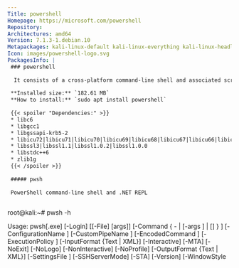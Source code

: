 ```yaml
---
Title: powershell
Homepage: https://microsoft.com/powershell
Repository: 
Architectures: amd64
Version: 7.1.3-1.debian.10
Metapackages: kali-linux-default kali-linux-everything kali-linux-headless kali-linux-large 
Icon: images/powershell-logo.svg
PackagesInfo: |
 ### powershell
 
  It consists of a cross-platform command-line shell and associated scripting language.
 
 **Installed size:** `182.61 MB`  
 **How to install:** `sudo apt install powershell`  
 
 {{< spoiler "Dependencies:" >}}
 * libc6
 * libgcc1
 * libgssapi-krb5-2
 * libicu72|libicu71|libicu70|libicu69|libicu68|libicu67|libicu66|libicu65|libicu63|libicu60|libicu57|libicu55|libicu52
 * libssl3|libssl1.1|libssl1.0.2|libssl1.0.0
 * libstdc++6
 * zlib1g
 {{< /spoiler >}}
 
 ##### pwsh
 
 PowerShell command-line shell and .NET REPL
 
 ```
 root@kali:~# pwsh -h
 
 Usage: pwsh[.exe] [-Login] [[-File] <filePath> [args]]
                   [-Command { - | <script-block> [-args <arg-array>]
                                 | <string> [<CommandParameters>] } ]
                   [-ConfigurationName <string>] [-CustomPipeName <string>]
                   [-EncodedCommand <Base64EncodedCommand>]
                   [-ExecutionPolicy <ExecutionPolicy>] [-InputFormat {Text | XML}]
                   [-Interactive] [-MTA] [-NoExit] [-NoLogo] [-NonInteractive] [-NoProfile]
                   [-OutputFormat {Text | XML}] [-SettingsFile <filePath>] [-SSHServerMode] [-STA]
                   [-Version] [-WindowStyle <style>] [-WorkingDirectory <directoryPath>]
 
        pwsh[.exe] -h | -Help | -? | /?
 
 PowerShell Online Help https://aka.ms/powershell-docs
 
 All parameters are case-insensitive.
 
 -File | -f
 
     If the value of File is "-", the command text is read from standard input.
     Running "pwsh -File -" without redirected standard input starts a regular
     session. This is the same as not specifying the File parameter at all.
 
     This is the default parameter if no parameters are present but values are
     present in the command line. The specified script runs in the local scope
     ("dot-sourced"), so that the functions and variables that the script
     creates are available in the current session. Enter the script file path
     and any parameters. File must be the last parameter in the command, because
     all characters typed after the File parameter name are interpreted as the
     script file path followed by the script parameters.
 
     Typically, the switch parameters of a script are either included or
     omitted. For example, the following command uses the All parameter of the
     Get-Script.ps1 script file: "-File .\Get-Script.ps1 -All"
 
     In rare cases, you might need to provide a BOOLEAN value for a switch
     parameter. To provide a BOOLEAN value for a switch parameter in the value
     of the FILE parameter, Use the parameter normally followed immediately by a
     colon and the boolean value, such as the following:
     "-File .\Get-Script.ps1 -All:$False".
 
     Parameters passed to the script are passed as literal strings, after
     interpretation by the current shell. For example, if you are in cmd.exe and
     want to pass an environment variable value, you would use the cmd.exe
     syntax: "pwsh -File .\test.ps1 -TestParam %windir%"
 
     In contrast, running "pwsh -File .\test.ps1 -TestParam $env:windir" in
     cmd.exe results in the script receiving the literal string "$env:windir"
     because it has no special meaning to the current cmd.exe shell. The
     "$env:windir" style of environment variable reference can be used inside a
     Command parameter, since there it is interpreted as PowerShell code.
 
     Similarly, if you want to execute the same command from a Batch script,
     you would use "%~dp0" instead of ".\" or "$PSScriptRoot" to represent the current
     execution directory: "pwsh -File %~dp0test.ps1 -TestParam %windir%". If you
     instead used ".\test.ps1", PowerShell would throw an error because it cannot
     find the literal path ".\test.ps1".
 
     When the script file invoked terminates with an exit command, the process
     exit code is set to the numeric argument used with the exit command. With
     normal termination, the exit code is always 0.
 
     Similar to -Command, when a script-terminating error occurs, the exit code
     is set to 1. However, unlike with -Command, when the execution is
     interrupted with Ctrl-C the exit code is 0.
 
 -Command | -c
 
     Executes the specified commands (and any parameters) as though they were
     typed at the PowerShell command prompt, and then exits, unless the NoExit
     parameter is specified.
 
     The value of Command can be "-", a script block, or a string. If the value
     of Command is "-", the command text is read from standard input.
 
     The Command parameter only accepts a script block for execution when it can
     recognize the value passed to Command as a ScriptBlock type. This is only
     possible when running pwsh from another PowerShell host. The ScriptBlock
     type may be contained in an existing variable, returned from an expression,
     or parsed by the PowerShell host as a literal script block enclosed in
     curly braces "{}", before being passed to pwsh.
 
         pwsh -Command {Get-WinEvent -LogName security}
 
     In cmd.exe, there is no such thing as a script block (or ScriptBlock type),
     so the value passed to Command will always be a string. You can write a
     script block inside the string, but instead of being executed it will
     behave exactly as though you typed it at a typical PowerShell prompt,
     printing the contents of the script block back out to you.
 
     A string passed to Command is still executed as PowerShell script, so the
     script block curly braces are often not required in the first place when
     running from cmd.exe. To execute an inline script block defined inside a
     string, the call operator "&" can be used:
 
         pwsh -Command "& {Get-WinEvent -LogName security}"
 
     If the value of Command is a string, Command must be the last parameter for
     pwsh, because all arguments following it are interpreted as part of the
     command to execute.
 
     When called from within an existing PowerShell session, the results are
     returned to the parent shell as deserialized XML objects, not live objects.
     For other shells, the results are returned as strings.
 
     If the value of Command is "-", the command text is read from standard
     input. You must redirect standard input when using the Command parameter
     with standard input. For example:
 
         @'
         "in"
 
         "hi" |
         % { "$_ there" }
 
         "out"
         '@ | powershell -NoProfile -Command -
 
     This example produces the following output:
 
         in
         hi there
         out
 
     The process exit code is determined by status of the last (executed)
     command within the script block. The exit code is 0 when $? is $true or 1
     when $? is $false. If the last command is an external program or a
     PowerShell script that explicitly sets an exit code other than 0 or 1, that
     exit code is converted to 1 for process exit code. To preserve the specific
     exit code, add exit $LASTEXITCODE to your command string or script block.
 
     Similarly, the value 1 is returned when a script-terminating
     (runspace-terminating) error, such as a throw or -ErrorAction Stop, occurs
     or when execution is interrupted with Ctrl-C.
 
 -ConfigurationName | -config
 
     Specifies a configuration endpoint in which PowerShell is run. This can be
     any endpoint registered on the local machine including the default
     PowerShell remoting endpoints or a custom endpoint having specific user
     role capabilities.
 
     Example: "pwsh -ConfigurationName AdminRoles"
 
 -CustomPipeName
 
     Specifies the name to use for an additional IPC server (named pipe) used
     for debugging and other cross-process communication. This offers a
     predictable mechanism for connecting to other PowerShell instances.
     Typically used with the CustomPipeName parameter on "Enter-PSHostProcess".
 
     This parameter was introduced in PowerShell 6.2.
 
     For example:
 
         # PowerShell instance 1
         pwsh -CustomPipeName mydebugpipe
         # PowerShell instance 2
         Enter-PSHostProcess -CustomPipeName mydebugpipe
 
 -EncodedCommand | -e | -ec
 
     Accepts a Base64-encoded string version of a command. Use this parameter to
     submit commands to PowerShell that require complex, nested quoting. The
     Base64 representation must be a UTF-16 encoded string.
 
     For example:
 
         $command = 'dir "c:\program files" '
         $bytes = [System.Text.Encoding]::Unicode.GetBytes($command)
         $encodedCommand = [Convert]::ToBase64String($bytes)
         pwsh -encodedcommand $encodedCommand
 
 -ExecutionPolicy | -ex | -ep
 
     Sets the default execution policy for the current session and saves it in
     the $env:PSExecutionPolicyPreference environment variable. This parameter
     does not change the persistently configured execution policies.
 
     This parameter only applies to Windows computers. The
     $env:PSExecutionPolicyPreference environment variable does not exist on
     non-Windows platforms.
 
 -InputFormat | -inp | -if
 
     Describes the format of data sent to PowerShell. Valid values are "Text"
     (text strings) or "XML" (serialized CLIXML format).
 
 -Interactive | -i
 
     Present an interactive prompt to the user. Inverse for NonInteractive
     parameter.
 
 -Login | -l
 
     On Linux and macOS, starts PowerShell as a login shell, using /bin/sh to
     execute login profiles such as /etc/profile and ~/.profile. On Windows,
     this switch does nothing.
 
     [!IMPORTANT] This parameter must come first to start PowerShell as a login
     shell. The parameter is ignored if passed in any other position.
 
     To set up pwsh as the login shell on UNIX-like operating systems:
 
     - Verify that the full absolute path to pwsh is listed under /etc/shells
 
       - This path is usually something like /usr/bin/pwsh on Linux or
         /usr/local/bin/pwsh on macOS
       - With some installation methods, this entry will be added
         automatically at installation time
       - If pwsh is not present in /etc/shells, use an editor to append the
         path to pwsh on the last line. This requires elevated privileges to
         edit.
 
     - Use the chsh utility to set your current user's shell to pwsh:
 
         chsh -s /usr/bin/pwsh
 
     [!WARNING] Setting pwsh as the login shell is currently not supported on
     Windows Subsystem for Linux (WSL), and attempting to set pwsh as the
     login shell there may lead to being unable to start WSL interactively.
 
 -MTA
 
     Start PowerShell using a multi-threaded apartment. This switch is only
     available on Windows.
 
 -NoExit | -noe
 
     Does not exit after running startup commands.
 
     Example: "pwsh -NoExit -Command Get-Date"
 
 -NoLogo | -nol
 
     Hides the copyright banner at startup of interactive sessions.
 
 -NonInteractive | -noni
 
     Does not present an interactive prompt to the user. Any attempts to use
     interactive features, like Read-Host or confirmation prompts, result in
     statement-terminating errors.
 
 -NoProfile | -nop
 
     Does not load the PowerShell profiles.
 
 -OutputFormat | -o | -of
 
     Determines how output from PowerShell is formatted. Valid values are "Text"
     (text strings) or "XML" (serialized CLIXML format).
 
     Example: "pwsh -o XML -c Get-Date"
 
     When called withing a PowerShell session, you get deserialized objects as
     output rather plain strings. When called from other shells, the output is
     string data formatted as CLIXML text.
 
 -SettingsFile | -settings
 
     Overrides the system-wide "powershell.config.json" settings file for the
     session. By default, system-wide settings are read from the
     "powershell.config.json" in the "$PSHOME" directory.
 
     Note that these settings are not used by the endpoint specified by the
     "-ConfigurationName" argument.
 
     Example: "pwsh -SettingsFile c:\myproject\powershell.config.json"
 
 -SSHServerMode | -sshs
 
     Used in sshd_config for running PowerShell as an SSH subsystem. It is not
     intended or supported for any other use.
 
 -STA
 
     Start PowerShell using a single-threaded apartment. This is the default.
     This switch is only available on Windows.
 
 -Version | -v
 
     Displays the version of PowerShell. Additional parameters are ignored.
 
 -WindowStyle | -w
 
     Sets the window style for the session. Valid values are Normal, Minimized,
     Maximized and Hidden.
 
 -WorkingDirectory | -wd
 
     Sets the initial working directory by executing at startup. Any valid
     PowerShell file path is supported.
 
     To start PowerShell in your home directory, use: pwsh -WorkingDirectory ~
 
 -Help, -?, /?
 
     Displays help for pwsh. If you are typing a pwsh command in PowerShell,
     prepend the command parameters with a hyphen (-), not a forward slash (/).
     
 ```
 
 - - -
 
 ##### pwsh
 
 PowerShell command-line shell and .NET REPL
 
 ```
 root@kali:~# pwsh -h
 
 Usage: pwsh[.exe] [-Login] [[-File] <filePath> [args]]
                   [-Command { - | <script-block> [-args <arg-array>]
                                 | <string> [<CommandParameters>] } ]
                   [-ConfigurationName <string>] [-CustomPipeName <string>]
                   [-EncodedCommand <Base64EncodedCommand>]
                   [-ExecutionPolicy <ExecutionPolicy>] [-InputFormat {Text | XML}]
                   [-Interactive] [-MTA] [-NoExit] [-NoLogo] [-NonInteractive] [-NoProfile]
                   [-OutputFormat {Text | XML}] [-SettingsFile <filePath>] [-SSHServerMode] [-STA]
                   [-Version] [-WindowStyle <style>] [-WorkingDirectory <directoryPath>]
 
        pwsh[.exe] -h | -Help | -? | /?
 
 PowerShell Online Help https://aka.ms/powershell-docs
 
 All parameters are case-insensitive.
 
 -File | -f
 
     If the value of File is "-", the command text is read from standard input.
     Running "pwsh -File -" without redirected standard input starts a regular
     session. This is the same as not specifying the File parameter at all.
 
     This is the default parameter if no parameters are present but values are
     present in the command line. The specified script runs in the local scope
     ("dot-sourced"), so that the functions and variables that the script
     creates are available in the current session. Enter the script file path
     and any parameters. File must be the last parameter in the command, because
     all characters typed after the File parameter name are interpreted as the
     script file path followed by the script parameters.
 
     Typically, the switch parameters of a script are either included or
     omitted. For example, the following command uses the All parameter of the
     Get-Script.ps1 script file: "-File .\Get-Script.ps1 -All"
 
     In rare cases, you might need to provide a BOOLEAN value for a switch
     parameter. To provide a BOOLEAN value for a switch parameter in the value
     of the FILE parameter, Use the parameter normally followed immediately by a
     colon and the boolean value, such as the following:
     "-File .\Get-Script.ps1 -All:$False".
 
     Parameters passed to the script are passed as literal strings, after
     interpretation by the current shell. For example, if you are in cmd.exe and
     want to pass an environment variable value, you would use the cmd.exe
     syntax: "pwsh -File .\test.ps1 -TestParam %windir%"
 
     In contrast, running "pwsh -File .\test.ps1 -TestParam $env:windir" in
     cmd.exe results in the script receiving the literal string "$env:windir"
     because it has no special meaning to the current cmd.exe shell. The
     "$env:windir" style of environment variable reference can be used inside a
     Command parameter, since there it is interpreted as PowerShell code.
 
     Similarly, if you want to execute the same command from a Batch script,
     you would use "%~dp0" instead of ".\" or "$PSScriptRoot" to represent the current
     execution directory: "pwsh -File %~dp0test.ps1 -TestParam %windir%". If you
     instead used ".\test.ps1", PowerShell would throw an error because it cannot
     find the literal path ".\test.ps1".
 
     When the script file invoked terminates with an exit command, the process
     exit code is set to the numeric argument used with the exit command. With
     normal termination, the exit code is always 0.
 
     Similar to -Command, when a script-terminating error occurs, the exit code
     is set to 1. However, unlike with -Command, when the execution is
     interrupted with Ctrl-C the exit code is 0.
 
 -Command | -c
 
     Executes the specified commands (and any parameters) as though they were
     typed at the PowerShell command prompt, and then exits, unless the NoExit
     parameter is specified.
 
     The value of Command can be "-", a script block, or a string. If the value
     of Command is "-", the command text is read from standard input.
 
     The Command parameter only accepts a script block for execution when it can
     recognize the value passed to Command as a ScriptBlock type. This is only
     possible when running pwsh from another PowerShell host. The ScriptBlock
     type may be contained in an existing variable, returned from an expression,
     or parsed by the PowerShell host as a literal script block enclosed in
     curly braces "{}", before being passed to pwsh.
 
         pwsh -Command {Get-WinEvent -LogName security}
 
     In cmd.exe, there is no such thing as a script block (or ScriptBlock type),
     so the value passed to Command will always be a string. You can write a
     script block inside the string, but instead of being executed it will
     behave exactly as though you typed it at a typical PowerShell prompt,
     printing the contents of the script block back out to you.
 
     A string passed to Command is still executed as PowerShell script, so the
     script block curly braces are often not required in the first place when
     running from cmd.exe. To execute an inline script block defined inside a
     string, the call operator "&" can be used:
 
         pwsh -Command "& {Get-WinEvent -LogName security}"
 
     If the value of Command is a string, Command must be the last parameter for
     pwsh, because all arguments following it are interpreted as part of the
     command to execute.
 
     When called from within an existing PowerShell session, the results are
     returned to the parent shell as deserialized XML objects, not live objects.
     For other shells, the results are returned as strings.
 
     If the value of Command is "-", the command text is read from standard
     input. You must redirect standard input when using the Command parameter
     with standard input. For example:
 
         @'
         "in"
 
         "hi" |
         % { "$_ there" }
 
         "out"
         '@ | powershell -NoProfile -Command -
 
     This example produces the following output:
 
         in
         hi there
         out
 
     The process exit code is determined by status of the last (executed)
     command within the script block. The exit code is 0 when $? is $true or 1
     when $? is $false. If the last command is an external program or a
     PowerShell script that explicitly sets an exit code other than 0 or 1, that
     exit code is converted to 1 for process exit code. To preserve the specific
     exit code, add exit $LASTEXITCODE to your command string or script block.
 
     Similarly, the value 1 is returned when a script-terminating
     (runspace-terminating) error, such as a throw or -ErrorAction Stop, occurs
     or when execution is interrupted with Ctrl-C.
 
 -ConfigurationName | -config
 
     Specifies a configuration endpoint in which PowerShell is run. This can be
     any endpoint registered on the local machine including the default
     PowerShell remoting endpoints or a custom endpoint having specific user
     role capabilities.
 
     Example: "pwsh -ConfigurationName AdminRoles"
 
 -CustomPipeName
 
     Specifies the name to use for an additional IPC server (named pipe) used
     for debugging and other cross-process communication. This offers a
     predictable mechanism for connecting to other PowerShell instances.
     Typically used with the CustomPipeName parameter on "Enter-PSHostProcess".
 
     This parameter was introduced in PowerShell 6.2.
 
     For example:
 
         # PowerShell instance 1
         pwsh -CustomPipeName mydebugpipe
         # PowerShell instance 2
         Enter-PSHostProcess -CustomPipeName mydebugpipe
 
 -EncodedCommand | -e | -ec
 
     Accepts a Base64-encoded string version of a command. Use this parameter to
     submit commands to PowerShell that require complex, nested quoting. The
     Base64 representation must be a UTF-16 encoded string.
 
     For example:
 
         $command = 'dir "c:\program files" '
         $bytes = [System.Text.Encoding]::Unicode.GetBytes($command)
         $encodedCommand = [Convert]::ToBase64String($bytes)
         pwsh -encodedcommand $encodedCommand
 
 -ExecutionPolicy | -ex | -ep
 
     Sets the default execution policy for the current session and saves it in
     the $env:PSExecutionPolicyPreference environment variable. This parameter
     does not change the persistently configured execution policies.
 
     This parameter only applies to Windows computers. The
     $env:PSExecutionPolicyPreference environment variable does not exist on
     non-Windows platforms.
 
 -InputFormat | -inp | -if
 
     Describes the format of data sent to PowerShell. Valid values are "Text"
     (text strings) or "XML" (serialized CLIXML format).
 
 -Interactive | -i
 
     Present an interactive prompt to the user. Inverse for NonInteractive
     parameter.
 
 -Login | -l
 
     On Linux and macOS, starts PowerShell as a login shell, using /bin/sh to
     execute login profiles such as /etc/profile and ~/.profile. On Windows,
     this switch does nothing.
 
     [!IMPORTANT] This parameter must come first to start PowerShell as a login
     shell. The parameter is ignored if passed in any other position.
 
     To set up pwsh as the login shell on UNIX-like operating systems:
 
     - Verify that the full absolute path to pwsh is listed under /etc/shells
 
       - This path is usually something like /usr/bin/pwsh on Linux or
         /usr/local/bin/pwsh on macOS
       - With some installation methods, this entry will be added
         automatically at installation time
       - If pwsh is not present in /etc/shells, use an editor to append the
         path to pwsh on the last line. This requires elevated privileges to
         edit.
 
     - Use the chsh utility to set your current user's shell to pwsh:
 
         chsh -s /usr/bin/pwsh
 
     [!WARNING] Setting pwsh as the login shell is currently not supported on
     Windows Subsystem for Linux (WSL), and attempting to set pwsh as the
     login shell there may lead to being unable to start WSL interactively.
 
 -MTA
 
     Start PowerShell using a multi-threaded apartment. This switch is only
     available on Windows.
 
 -NoExit | -noe
 
     Does not exit after running startup commands.
 
     Example: "pwsh -NoExit -Command Get-Date"
 
 -NoLogo | -nol
 
     Hides the copyright banner at startup of interactive sessions.
 
 -NonInteractive | -noni
 
     Does not present an interactive prompt to the user. Any attempts to use
     interactive features, like Read-Host or confirmation prompts, result in
     statement-terminating errors.
 
 -NoProfile | -nop
 
     Does not load the PowerShell profiles.
 
 -OutputFormat | -o | -of
 
     Determines how output from PowerShell is formatted. Valid values are "Text"
     (text strings) or "XML" (serialized CLIXML format).
 
     Example: "pwsh -o XML -c Get-Date"
 
     When called withing a PowerShell session, you get deserialized objects as
     output rather plain strings. When called from other shells, the output is
     string data formatted as CLIXML text.
 
 -SettingsFile | -settings
 
     Overrides the system-wide "powershell.config.json" settings file for the
     session. By default, system-wide settings are read from the
     "powershell.config.json" in the "$PSHOME" directory.
 
     Note that these settings are not used by the endpoint specified by the
     "-ConfigurationName" argument.
 
     Example: "pwsh -SettingsFile c:\myproject\powershell.config.json"
 
 -SSHServerMode | -sshs
 
     Used in sshd_config for running PowerShell as an SSH subsystem. It is not
     intended or supported for any other use.
 
 -STA
 
     Start PowerShell using a single-threaded apartment. This is the default.
     This switch is only available on Windows.
 
 -Version | -v
 
     Displays the version of PowerShell. Additional parameters are ignored.
 
 -WindowStyle | -w
 
     Sets the window style for the session. Valid values are Normal, Minimized,
     Maximized and Hidden.
 
 -WorkingDirectory | -wd
 
     Sets the initial working directory by executing at startup. Any valid
     PowerShell file path is supported.
 
     To start PowerShell in your home directory, use: pwsh -WorkingDirectory ~
 
 -Help, -?, /?
 
     Displays help for pwsh. If you are typing a pwsh command in PowerShell,
     prepend the command parameters with a hyphen (-), not a forward slash (/).
     
 ```
 
 - - -
 
---
```

{{% hidden-comment "<!--Do not edit anything above this line-->" %}}
